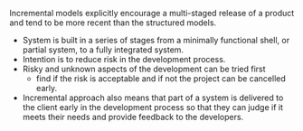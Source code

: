 Incremental models explicitly encourage a multi-staged release of a product and tend to be more recent than the structured models.

- System is built in a series of stages from a minimally functional shell, or partial system, to a fully integrated system. 
- Intention is to reduce risk in the development process. 
- Risky and unknown aspects of the development can be tried first 
	- find if the risk is acceptable and if not the project can be cancelled early.
- Incremental approach also means that part of a system is delivered to the client early in the development process so that they can judge if it meets their needs and provide feedback to the developers.
